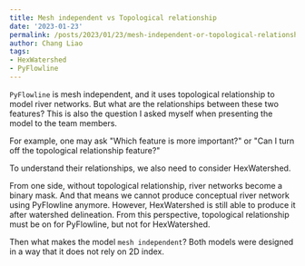 ```yaml
---
title: Mesh independent vs Topological relationship
date: '2023-01-23'
permalink: /posts/2023/01/23/mesh-independent-or-topological-relationship
author: Chang Liao
tags:
- HexWatershed
- PyFlowline
---
```


`PyFlowline` is mesh independent, and it uses topological relationship to model river networks. But what are the relationships between these two features? This is also the question I asked myself when presenting the model to the team members.

For example, one may ask "Which feature is more important?" or "Can I turn off the topological relationship feature?"

To understand their relationships, we also need to consider HexWatershed.

From one side, without topological relationship, river networks become a binary mask. And that means we cannot produce conceptual river network using PyFlowline anymore. However, HexWatershed is still able to produce it after watershed delineation. From this perspective, topological relationship must be on for PyFlowline, but not for HexWatershed.

Then what makes the model `mesh independent`? Both models were designed in a way that it does not rely on 2D index. 


